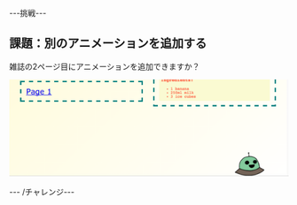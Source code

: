 \---挑戦\---

## 課題：別のアニメーションを追加する

雑誌の2ページ目にアニメーションを追加できますか？

![スクリーンショット](images/magazine-animation-challenge.png)

\--- /チャレンジ\---